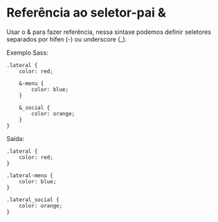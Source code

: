 # Referência ao seletor-pai &

Usar o & para fazer referência, nessa sintaxe podemos definir seletores separados por hífen (-) ou underscore (_).

Exemplo Sass:
```
.lateral {
    color: red;

    &-menu {
        color: blue;
    }

    &_social {
        color: orange;
    }
}
```

Saída:
```
.lateral {
    color: red;
}

.lateral-menu {
    color: blue;
}

.lateral_social {
    color: orange;
}
```